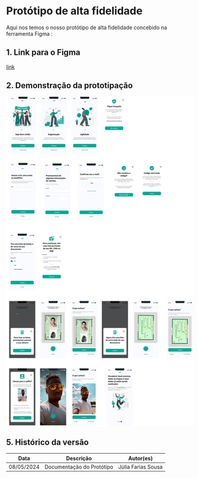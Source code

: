 # Protótipo de alta fidelidade

Aqui nos temos o nosso protótipo de alta fidelidade concebido na ferramenta Figma : 

## 1. Link para o Figma 
[link](https://www.figma.com/file/REkcJ97Q6McZkXooyDtgSq/SwiftPIX?type=design&node-id=0%3A1&mode=design&t=rzpLw2fua0RV4k3M-10)

## 2. Demonstração da prototipação 
![Protótipo](../assets/Prototype/Register.png)


## 5. Histórico da versão

| **Data**   | **Descrição**                       | **Autor(es)**         |
| ---------- | ----------------------------------- | --------------------- |
| 08/05/2024 | Documentação do Protótipo | Júlia Farias Sousa |